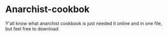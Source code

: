 # Anarchist-cookbok
Y'all know what anarchist cookbook is just needed it online and in one file, but feel free to download
